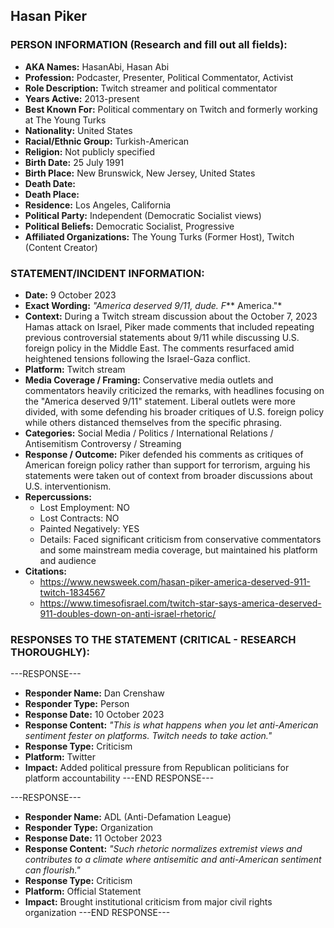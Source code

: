 ## Hasan Piker

### PERSON INFORMATION (Research and fill out all fields):
- **AKA Names:** HasanAbi, Hasan Abi
- **Profession:** Podcaster, Presenter, Political Commentator, Activist
- **Role Description:** Twitch streamer and political commentator
- **Years Active:** 2013-present
- **Best Known For:** Political commentary on Twitch and formerly working at The Young Turks
- **Nationality:** United States
- **Racial/Ethnic Group:** Turkish-American
- **Religion:** Not publicly specified
- **Birth Date:** 25 July 1991
- **Birth Place:** New Brunswick, New Jersey, United States
- **Death Date:** 
- **Death Place:** 
- **Residence:** Los Angeles, California
- **Political Party:** Independent (Democratic Socialist views)
- **Political Beliefs:** Democratic Socialist, Progressive
- **Affiliated Organizations:** The Young Turks (Former Host), Twitch (Content Creator)

### STATEMENT/INCIDENT INFORMATION:
- **Date:** 9 October 2023
- **Exact Wording:** *"America deserved 9/11, dude. F*** America."*
- **Context:** During a Twitch stream discussion about the October 7, 2023 Hamas attack on Israel, Piker made comments that included repeating previous controversial statements about 9/11 while discussing U.S. foreign policy in the Middle East. The comments resurfaced amid heightened tensions following the Israel-Gaza conflict.
- **Platform:** Twitch stream
- **Media Coverage / Framing:** Conservative media outlets and commentators heavily criticized the remarks, with headlines focusing on the "America deserved 9/11" statement. Liberal outlets were more divided, with some defending his broader critiques of U.S. foreign policy while others distanced themselves from the specific phrasing.
- **Categories:** Social Media / Politics / International Relations / Antisemitism Controversy / Streaming
- **Response / Outcome:** Piker defended his comments as critiques of American foreign policy rather than support for terrorism, arguing his statements were taken out of context from broader discussions about U.S. interventionism.
- **Repercussions:**
  - Lost Employment: NO
  - Lost Contracts: NO
  - Painted Negatively: YES
  - Details: Faced significant criticism from conservative commentators and some mainstream media coverage, but maintained his platform and audience
- **Citations:** 
  - https://www.newsweek.com/hasan-piker-america-deserved-911-twitch-1834567
  - https://www.timesofisrael.com/twitch-star-says-america-deserved-911-doubles-down-on-anti-israel-rhetoric/

### RESPONSES TO THE STATEMENT (CRITICAL - RESEARCH THOROUGHLY):

---RESPONSE---
- **Responder Name:** Dan Crenshaw
- **Responder Type:** Person
- **Response Date:** 10 October 2023
- **Response Content:** *"This is what happens when you let anti-American sentiment fester on platforms. Twitch needs to take action."*
- **Response Type:** Criticism
- **Platform:** Twitter
- **Impact:** Added political pressure from Republican politicians for platform accountability
---END RESPONSE---

---RESPONSE---
- **Responder Name:** ADL (Anti-Defamation League)
- **Responder Type:** Organization
- **Response Date:** 11 October 2023
- **Response Content:** *"Such rhetoric normalizes extremist views and contributes to a climate where antisemitic and anti-American sentiment can flourish."*
- **Response Type:** Criticism
- **Platform:** Official Statement
- **Impact:** Brought institutional criticism from major civil rights organization
---END RESPONSE---